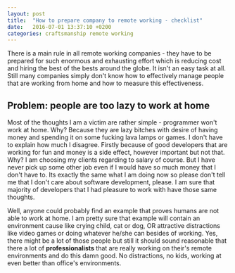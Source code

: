 ```yaml
---
layout: post
title:  "How to prepare company to remote working - checklist"
date:   2016-07-01 13:37:10 +0200
categories: craftsmanship remote working
---
```


There is a main rule in all remote working companies - they have to be prepared for such enormous
and exhausting effort which is reducing cost and hiring the best of the bests around the globe.
It isn't an easy task at all. Still many companies simply don't know how to effectively manage
people that are working from home and how to measure this effectiveness.

Problem: people are too lazy to work at home
--------------------------------------

Most of the thoughts I am a victim are rather simple - programmer won't work at home. Why? Because
they are lazy bitches with desire of having money and spending it on some fucking lava lamps or
games. I don't have to explain how much I disagree. Firstly because of good developers that are
working for fun and money is a side effect, however important but not that. Why? I am choosing my
clients regarding to salary of course. But I have never pick up some other job even if I would have
so much money that I don't have to. Its exactly the same what I am doing now so please don't tell me
that I don't care about software development, please. I am sure that majority of developers that I had
pleasure to work with have those same thoughts.

Well, anyone could probably find an example that proves humans are not able to work at home. I am
pretty sure that example will contain an environment cause like crying child, cat or dog, OR
attractive distractions like video games or doing whatever he/she can besides of working. Yes, there
might be a lot of those people but still it should sound reasonable that there a lot of
**professionalists** that are really working on their's remote environments and do this damn good.
No distractions, no kids, working at even better than office's environments.
